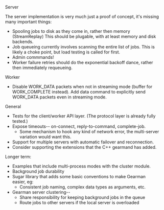 Server

The server implementation is very much just a proof of concept, it's
missing many important things:

* Spooling jobs to disk as they come in, rather then memory (StreamReplay)
  This should be plugable, with at least memory and disk backends.
* Job queueing currently involves scanning the entire list of jobs. This is
  likely a choke point, but load testing is called for first.
* Admin commmands!
* Worker failure retries should do the exponential backoff dance, rather then immediately requeueing.

Worker

* Disable WORK_DATA packets when not in streaming mode (buffer for
  WORK_COMPLETE instead).  Add data command to explicitly send WORK_DATA
  packets even in streaming mode.

General

* Tests for the client/worker API layer. (The protocol layer is already fully tested.)
* Expose timeouts-- on-connect, reply-to-command, complete-job.
  * Some mechanism to hook any kind of network error, the multi-server variation would want this.
* Support for multiple servers with automatic failover and reconnection.
* Consider supporting the extensions that the C++ gearmand has added.

Longer term:

* Examples that include multi-process modes with the cluster module.
* Background job durability
* Sugar library that adds some basic conventions to make Gearman easier, eg:
  * Consistent job naming, complex data types as arguments, etc.
* Gearman server clustering--
  * Share responsibility for keeping background jobs in the queue
  * Route jobs to other servers if the local server is overloaded
